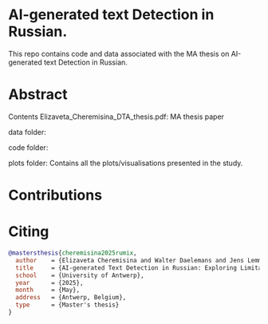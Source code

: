 # AI-generated text Detection in Russian. 
This repo contains code and data associated with the MA thesis on AI-generated text Detection in Russian. 

# Abstract


Contents
Elizaveta_Cheremisina_DTA_thesis.pdf: MA thesis paper

data folder:

code folder:

plots folder: Contains all the plots/visualisations presented in the study.
# Contributions


# Citing

```bibtex
@mastersthesis{cheremisina2025rumix,
  author    = {Elizaveta Cheremisina and Walter Daelemans and Jens Lemmens},
  title     = {AI-generated Text Detection in Russian: Exploring Limitations of Evasion Strategies},
  school    = {University of Antwerp},
  year      = {2025},
  month     = {May},
  address   = {Antwerp, Belgium},
  type      = {Master's thesis}
}

